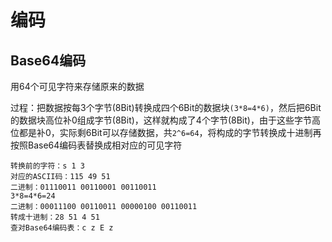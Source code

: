 # 编码

## Base64编码

用64个可见字符来存储原来的数据

过程：把数据按每3个字节(8Bit)转换成四个6Bit的数据块`(3*8=4*6)`，然后把6Bit的数据块高位补0组成字节(8Bit)，这样就构成了4个字节(8Bit)，由于这些字节高位都是补0，实际剩6Bit可以存储数据，共`2^6=64`，将构成的字节转换成十进制再按照Base64编码表替换成相对应的可见字符

```text
转换前的字符：s 1 3
对应的ASCII码：115 49 51
二进制：01110011 00110001 00110011
3*8=4*6=24
二进制：00011100 00110011 00000100 00110011
转成十进制：28 51 4 51
查对Base64编码表：c z E z
```
